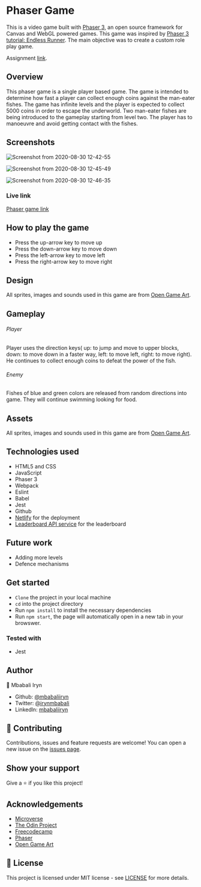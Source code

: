 # Phaser Game


This is a video game built with [Phaser 3](https://phaser.io), an open source framework for Canvas and WebGL powered games. This game was inspired by [Phaser 3 tutorial: Endless Runner](http://phaser.io/tutorials/making-your-first-phaser-3-game/part1). The main objective was to create a custom role play game.

Assignment [link](https://www.notion.so/Platform-game-4a55a7d1fcc245bcb012c76814764712).

## Overview
This phaser game is a single player based game. The game is intended to determine how fast a player can collect enough coins against the man-eater fishes. The game has infinite levels and the player is  expected to collect 5000 coins in order to escape the underworld.
Two man-eater fishes are being introduced to the gameplay starting from level two. The player has to manoeuvre and avoid getting contact with the fishes.

## Screenshots

![Screenshot from 2020-08-30 12-42-55](https://user-images.githubusercontent.com/44978186/91656186-6dcc9a80-eabf-11ea-8804-2fc03a606a0b.png)


![Screenshot from 2020-08-30 12-45-49](https://user-images.githubusercontent.com/44978186/91656208-9b194880-eabf-11ea-89ef-599791c35d34.png)


![Screenshot from 2020-08-30 12-46-35](https://user-images.githubusercontent.com/44978186/91656215-ab312800-eabf-11ea-82e4-9aeeeac10b72.png)


### Live link

[Phaser game link](https://raw.githack.com/mbabaliiryn/Phaser_Game/master/build/index.html)

## How to play the game

- Press the up-arrow key to move up
- Press the down-arrow key to move down
- Press the left-arrow key to move left
- Press the right-arrow key to move right


## Design
All sprites, images and sounds used in this game are from [Open Game Art](https://opengameart.org).


## Gameplay
###### Player
Player uses the direction keys( up: to jump and move to upper blocks, down: to move down in a faster way, left: to move left, right: to move right). He continues to collect enough coins to defeat the power of the fish.


###### Enemy
Fishes of blue and green colors are released from random directions into game. They will continue swimming looking for food.


## Assets
All sprites, images and sounds used in this game are from [Open Game Art](https://opengameart.org).

## Technologies used
* HTML5 and CSS
* JavaScript
* Phaser 3
* Webpack
* Eslint
* Babel
* Jest
* Github
* [Netlify](https://app.netlify.com/) for the deployment
* [Leaderboard API service](https://www.notion.so/Leaderboard-API-service-24c0c3c116974ac49488d4eb0267ade3) for the leaderboard


## Future work
- Adding more levels
- Defence mechanisms


## Get started
- `Clone` the project in your local machine
- `cd` into the project directory
- Run `npm install` to install the necessary dependencies
- Run `npm start`, the page will automatically open in a new tab in your browswer.


### Tested with 
- Jest


## Author

👤 Mbabali Iryn

- Github: [@mbabaliiryn](https://github.com/mbabaliiryn)
- Twitter: [@irynmbabali](https://twitter.com/irynmbabali)
- Linkedln: [mbabaliiryn](https://www.linkedin.com/in/mbabaliiryn)


## 🤝 Contributing

Contributions, issues and feature requests are welcome!
You can open a new issue on the [issues page](https://github.com/OlukaDenis/fitaita/issues).

## Show your support

Give a ⭐️ if you like this project!

## Acknowledgements
- [Microverse](https://www.microverse.org/)
- [The Odin Project](https://www.theodinproject.com/)
- [Freecodecamp](http://freecodecamp.org/)
- [Phaser](https://phaser.io)
- [Open Game Art](https://opengameart.org)

## 📝 License

This project is licensed under MIT license - see [LICENSE](/LICENSE) for more details.
